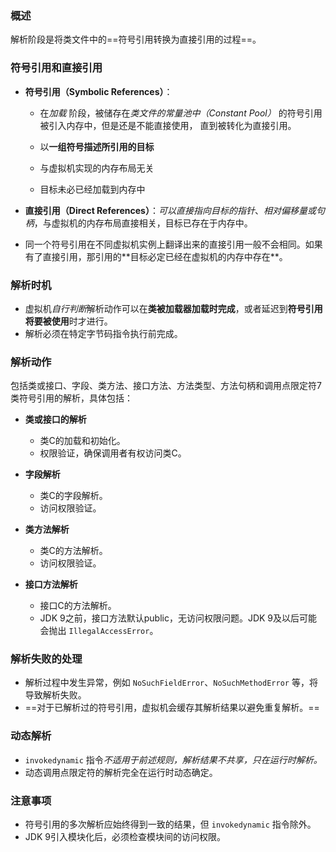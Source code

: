 
### 概述

解析阶段是将类文件中的==符号引用转换为直接引用的过程==。

### 符号引用和直接引用

- **符号引用（Symbolic References）**：
	- 在*加载* 阶段，被储存在*类文件的常量池中（Constant Pool）* 的符号引用被引入内存中，但是还是不能直接使用， 直到被转化为直接引用。
	
	- 以**一组符号描述所引用的目标**
	- 与虚拟机实现的内存布局无关
	- 目标未必已经加载到内存中
	

- **直接引用（Direct References）**：*可以直接指向目标的指针*、*相对偏移量或句柄*，与虚拟机的内存布局直接相关，目标已存在于内存中。

- 同⼀个符号引⽤在不同虚拟机实例上翻译出来的直接引⽤⼀般不会相同。如果有了直接引⽤，那引⽤的**⽬标必定已经在虚拟机的内存中存在**。 

###  解析时机

- 虚拟机*自行判断*解析动作可以在**类被加载器加载时完成**，或者延迟到**符号引用将要被使用**时才进行。
- 解析必须在特定字节码指令执行前完成。

### 解析动作

包括类或接口、字段、类方法、接口方法、方法类型、方法句柄和调用点限定符7类符号引用的解析，具体包括：

- **类或接口的解析**
	- 类C的加载和初始化。
	- 权限验证，确保调用者有权访问类C。

- **字段解析**
	- 类C的字段解析。
	- 访问权限验证。

- **类方法解析**
	- 类C的方法解析。
	- 访问权限验证。

- **接口方法解析**
	- 接口C的方法解析。
	- JDK 9之前，接口方法默认public，无访问权限问题。JDK 9及以后可能会抛出 `IllegalAccessError`。

### 解析失败的处理
- 解析过程中发生异常，例如 `NoSuchFieldError`、`NoSuchMethodError` 等，将导致解析失败。
- ==对于已解析过的符号引用，虚拟机会缓存其解析结果以避免重复解析。==

###  动态解析
- `invokedynamic` 指令*不适用于前述规则，解析结果不共享，只在运行时解析。*
- 动态调用点限定符的解析完全在运行时动态确定。

### 注意事项
- 符号引用的多次解析应始终得到一致的结果，但 `invokedynamic` 指令除外。
- JDK 9引入模块化后，必须检查模块间的访问权限。
